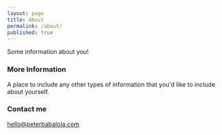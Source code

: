 ```yaml
---
layout: page
title: About
permalink: /about/
published: true
---
```


Some information about you!

### More Information

A place to include any other types of information that you'd like to include about yourself.

### Contact me

[hello@peterbabalola.com](mailto:hello@peterbabalola.com)
